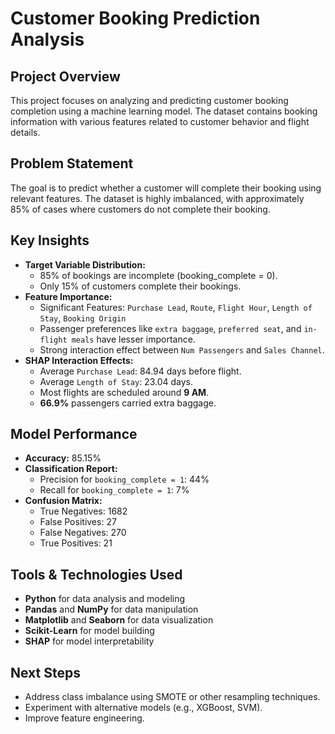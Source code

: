 # Customer Booking Prediction Analysis

## Project Overview
This project focuses on analyzing and predicting customer booking completion using a machine learning model. The dataset contains booking information with various features related to customer behavior and flight details.

## Problem Statement
The goal is to predict whether a customer will complete their booking using relevant features. The dataset is highly imbalanced, with approximately 85% of cases where customers do not complete their booking.

## Key Insights
- **Target Variable Distribution:**
  - 85% of bookings are incomplete (booking_complete = 0).
  - Only 15% of customers complete their bookings.
- **Feature Importance:**
  - Significant Features: `Purchase Lead`, `Route`, `Flight Hour`, `Length of Stay`, `Booking Origin`
  - Passenger preferences like `extra baggage`, `preferred seat`, and `in-flight meals` have lesser importance.
  - Strong interaction effect between `Num Passengers` and `Sales Channel`.
- **SHAP Interaction Effects:**
  - Average `Purchase Lead`: 84.94 days before flight.
  - Average `Length of Stay`: 23.04 days.
  - Most flights are scheduled around **9 AM**.
  - **66.9%** passengers carried extra baggage.

## Model Performance
- **Accuracy:** 85.15%
- **Classification Report:**
  - Precision for `booking_complete = 1`: 44%
  - Recall for `booking_complete = 1`: 7%
- **Confusion Matrix:**
  - True Negatives: 1682
  - False Positives: 27
  - False Negatives: 270
  - True Positives: 21

## Tools & Technologies Used
- **Python** for data analysis and modeling
- **Pandas** and **NumPy** for data manipulation
- **Matplotlib** and **Seaborn** for data visualization
- **Scikit-Learn** for model building
- **SHAP** for model interpretability

## Next Steps
- Address class imbalance using SMOTE or other resampling techniques.
- Experiment with alternative models (e.g., XGBoost, SVM).
- Improve feature engineering.


